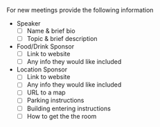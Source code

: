 For new meetings provide the following information

* Speaker
  - [ ] Name & brief bio
  - [ ] Topic & brief description
* Food/Drink Sponsor
  - [ ] Link to website
  - [ ] Any info they would like included
* Location Sponsor
  - [ ] Link to website
  - [ ] Any info they would like included
  - [ ] URL to a map
  - [ ] Parking instructions
  - [ ] Building entering instructions
  - [ ] How to get the the room
